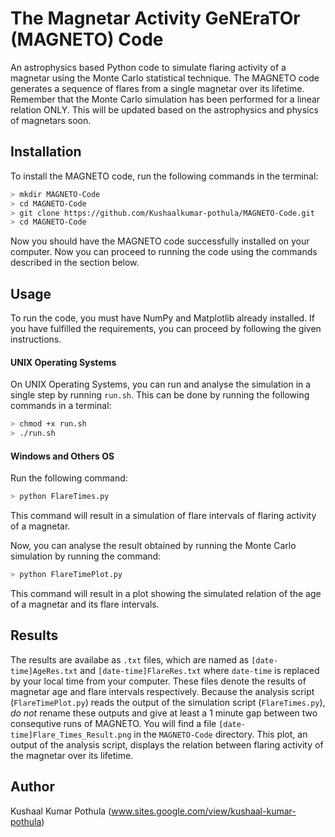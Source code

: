 # The Magnetar Activity GeNEraTOr (MAGNETO) Code
An astrophysics based Python code to simulate flaring activity of a magnetar using the Monte Carlo statistical technique. 
The MAGNETO code generates a sequence of flares from a single magnetar over its lifetime. Remember that the Monte Carlo simulation has been performed for a linear relation ONLY. This will be updated based on the astrophysics and physics of magnetars soon.


## Installation

To install the MAGNETO code, run the following commands in the terminal:
```bash
> mkdir MAGNETO-Code
> cd MAGNETO-Code
> git clone https://github.com/Kushaalkumar-pothula/MAGNETO-Code.git
> cd MAGNETO-Code
```
Now you should have the MAGNETO code successfully installed on your computer. Now you can proceed to running the code using the commands described in the section below.

## Usage
To run the code, you must have NumPy and Matplotlib already installed. 
If you have fulfilled the requirements, you can proceed by following the given instructions.

#### UNIX Operating Systems
On UNIX Operating Systems, you can run and analyse the simulation in a single step by running ```run.sh```. This can be done by running the following commands in a terminal:
```bash
> chmod +x run.sh
> ./run.sh
```

#### Windows and Others OS
Run the following command:
```bash
> python FlareTimes.py
```
This command  will result in a simulation of flare intervals of flaring activity of a magnetar.

Now, you can analyse the result obtained by running the Monte Carlo simulation by running the command:
```bash
> python FlareTimePlot.py
```
This command will result in a plot showing the simulated relation of the age of a magnetar and its flare intervals.

## Results
The results are availabe as ```.txt``` files, which are named as ```[date-time]AgeRes.txt``` and ```[date-time]FlareRes.txt``` where ```date-time``` is replaced by your local time from your computer. These files denote the results of magnetar age and flare intervals respectively. Because the analysis script (```FlareTimePlot.py```) reads the output of the simulation script (```FlareTimes.py```), *do not* rename these outputs and give at least a 1 minute gap between two consequtive runs of MAGNETO.
You will find a file ```[date-time]Flare_Times_Result.png``` in the ```MAGNETO-Code``` directory. This plot, an output of the analysis script, displays the relation between flaring activity of the magnetar over its lifetime.

## Author
Kushaal Kumar Pothula (www.sites.google.com/view/kushaal-kumar-pothula)
